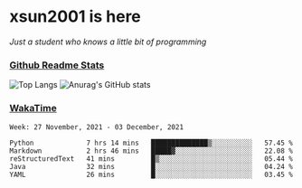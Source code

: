 # xsun2001 is here

*Just a student who knows a little bit of programming*

### [Github Readme Stats](https://github.com/anuraghazra/github-readme-stats)

![Top Langs](https://github-readme-stats.vercel.app/api/top-langs/?username=xsun2001&layout=compact&theme=radical) ![Anurag's GitHub stats](https://github-readme-stats.vercel.app/api?username=xsun2001&show_icons=true&theme=radical)

### [WakaTime](https://wakatime.com)

<!--START_SECTION:waka-->
```text
Week: 27 November, 2021 - 03 December, 2021

Python             7 hrs 14 mins   ██████████████▒░░░░░░░░░░   57.45 % 
Markdown           2 hrs 46 mins   █████▓░░░░░░░░░░░░░░░░░░░   22.08 % 
reStructuredText   41 mins         █▒░░░░░░░░░░░░░░░░░░░░░░░   05.44 % 
Java               32 mins         █░░░░░░░░░░░░░░░░░░░░░░░░   04.24 % 
YAML               26 mins         █░░░░░░░░░░░░░░░░░░░░░░░░   03.45 % 
```
<!--END_SECTION:waka-->
